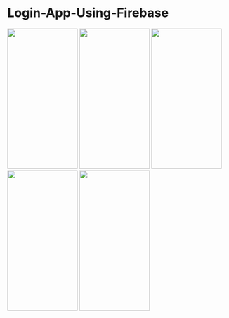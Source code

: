 # Login-App-Using-Firebase

<img src="https://user-images.githubusercontent.com/74703957/163765768-a3b10418-5a91-43b6-931f-48110561e048.png" width="160" height="320" />   <img src="https://user-images.githubusercontent.com/74703957/163765771-1f4a7460-2624-4f8a-bef3-42251aa41904.png" width="160" height="320" />   <img src="https://user-images.githubusercontent.com/74703957/163765784-9cb1bf2c-19e5-497f-8556-b57143f3bcd1.png" width="160" height="320" />   <img src="https://user-images.githubusercontent.com/74703957/163765789-a793fbb0-1692-4e7f-9494-615e822a4e78.png" width="160" height="320" />   <img src="https://user-images.githubusercontent.com/74703957/163765795-56248abc-ef00-4d6d-ac25-6daefb310406.png" width="160" height="320" />
